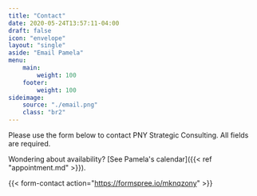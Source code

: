 ```yaml
---
title: "Contact"
date: 2020-05-24T13:57:11-04:00
draft: false
icon: "envelope"
layout: "single"
aside: "Email Pamela"
menu:
    main:
        weight: 100
    footer:
        weight: 100
sideimage:
    source: "./email.png"
    class: "br2"
---
```


Please use the form below to contact PNY Strategic Consulting. All fields are required.

Wondering about availability? [See Pamela's calendar]({{< ref "appointment.md" >}}).

{{< form-contact action="https://formspree.io/mknqzony" >}}
